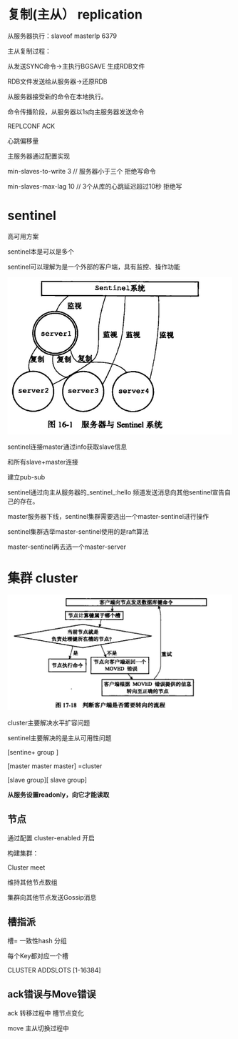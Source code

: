 # 复制(主从） replication
从服务器执行：slaveof masterIp 6379

主从复制过程：

从发送SYNC命令->主执行BGSAVE 生成RDB文件

RDB文件发送给从服务器->还原RDB

从服务器接受新的命令在本地执行。

命令传播阶段，从服务器以1s向主服务器发送命令

REPLCONF ACK

心跳偏移量

主服务器通过配置实现

min-slaves-to-write 3 // 服务器小于三个 拒绝写命令

min-slaves-max-lag 10 // 3个从库的心跳延迟超过10秒 拒绝写

# sentinel
高可用方案

sentinel本是可以是多个

sentinel可以理解为是一个外部的客户端，具有监控、操作功能

![image.png](assert/1617092718471-34f8907b-e80d-4003-a3e0-1fcf3a51fde5.png)

sentinel连接master通过info获取slave信息

和所有slave+master连接

建立pub-sub

sentinel通过向主从服务器的_sentinel_:hello 频道发送消息向其他sentinel宣告自己的存在。

master服务器下线，sentinel集群需要选出一个master-sentinel进行操作

sentinel集群选举master-sentinel使用的是raft算法

master-sentinel再去选一个master-server

# 集群 cluster

![image.png](assert/1617094665587-2ed11c88-ceb0-4562-bbd1-4c6cb119cc93.png)

cluster主要解决水平扩容问题

sentinel主要解决的是主从可用性问题

 [sentine+ group ]

 [master master master] =cluster

[slave group][ slave group]

**从服务设置readonly，向它才能读取**

## 节点
通过配置 cluster-enabled 开启

构建集群：

Cluster meet

维持其他节点数组

集群向其他节点发送Gossip消息

## 槽指派

槽= 一致性hash 分组

每个Key都对应一个槽

CLUSTER ADDSLOTS [1-16384]

## ack错误与Move错误

ack 转移过程中 槽节点变化

move 主从切换过程中